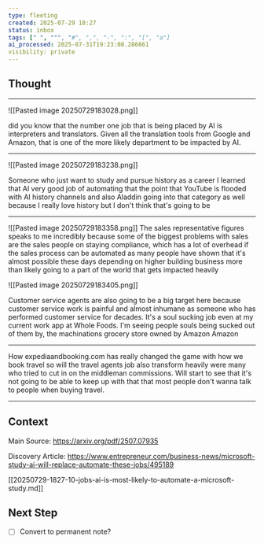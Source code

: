 ```yaml
---
type: fleeting
created: 2025-07-29 18:27
status: inbox
tags: [" ", """, "#", ",", "-", ":", "[", "a"]
ai_processed: 2025-07-31T19:23:08.286661
visibility: private
---
```

<!--
NOTE: This file uses a static date for validation. For new notes, use:
created: 2025-07-29 18:27
-->

## Thought  

---
![[Pasted image 20250729183028.png]]

 did you know that the number one job that is being placed by AI is interpreters and translators. Given all the translation tools from Google and Amazon, that is one of the more likely department to be impacted by AI. 

---

![[Pasted image 20250729183238.png]]

Someone who just want to study and pursue history as a career I learned that AI very good job of automating that the point that YouTube is flooded with AI history channels and also Aladdin going into that category as well because I really love history but I don't think that's going to be 

---

![[Pasted image 20250729183358.png]]
The sales representative figures speaks to me incredibly because some of the biggest problems with sales are the sales people on staying compliance, which has a lot of overhead if the sales process can be automated as many people have shown that it's almost possible these days depending on higher building business more than likely going to a part of the world that gets impacted heavily

![[Pasted image 20250729183405.png]]


Customer service agents are also going to be a big target here because customer service work is painful and almost inhumane as someone who has performed customer service for decades. It's a soul sucking job even at my current work app at Whole Foods. I'm seeing people souls being sucked out of them by, the machinations grocery store owned by Amazon Amazon


---

How expediaandbooking.com has really changed the game with how we book travel so will the travel agents job also transform heavily were many who tried to cut in on the middleman commissions. Will start to see that it's not going to be able to keep up with that that most people don't wanna talk to people when buying travel.



---


## Context  
Main Source: 
https://arxiv.org/pdf/2507.07935


Discovery Article: https://www.entrepreneur.com/business-news/microsoft-study-ai-will-replace-automate-these-jobs/495189

[[20250729-1827-10-jobs-ai-is-most-likely-to-automate-a-microsoft-study.md]]

## Next Step  
- [ ] Convert to permanent note?
